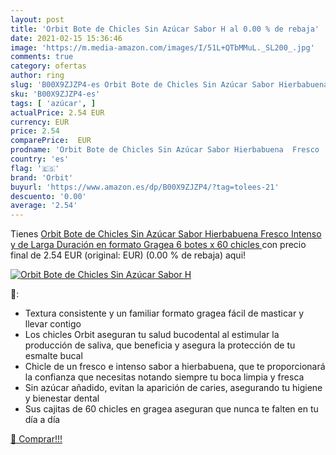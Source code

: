 ```yaml
---
layout: post
title: 'Orbit Bote de Chicles Sin Azúcar Sabor H al 0.00 % de rebaja'
date: 2021-02-15 15:36:46
image: 'https://m.media-amazon.com/images/I/51L+QTbMMuL._SL200_.jpg'
comments: true
category: ofertas
author: ring
slug: 'B00X9ZJZP4-es Orbit Bote de Chicles Sin Azúcar Sabor Hierbabuena Fresco...'
sku: 'B00X9ZJZP4-es'
tags: [ 'azúcar', ]
actualPrice: 2.54 EUR
currency: EUR
price: 2.54
comparePrice:  EUR
prodname: 'Orbit Bote de Chicles Sin Azúcar Sabor Hierbabuena  Fresco  Intenso y de Larga Duración en formato Gragea  6 botes x 60 chicles '
country: 'es'
flag: '🇪🇸'
brand: 'Orbit'
buyurl: 'https://www.amazon.es/dp/B00X9ZJZP4/?tag=tolees-21'
descuento: '0.00'
average: '2.54'
---
```


Tienes [Orbit Bote de Chicles Sin Azúcar Sabor Hierbabuena  Fresco  Intenso y de Larga Duración en formato Gragea  6 botes x 60 chicles ](https://www.amazon.es/dp/B00X9ZJZP4/?tag=tolees-21) con precio final de  2.54 EUR (original:  EUR) (0.00 %  de rebaja) aqui!

[![Orbit Bote de Chicles Sin Azúcar Sabor H](https://m.media-amazon.com/images/I/51L+QTbMMuL._SL200_.jpg)](https://www.amazon.es/dp/B00X9ZJZP4/?tag=tolees-21)

🔎:

- Textura consistente y un familiar formato gragea fácil de masticar y llevar contigo
- Los chicles Orbit aseguran tu salud bucodental al estimular la producción de saliva, que beneficia y asegura la protección de tu esmalte bucal
- Chicle de un fresco e intenso sabor a hierbabuena, que te proporcionará la confianza que necesitas notando siempre tu boca limpia y fresca
- Sin azúcar añadido, evitan la aparición de caries, asegurando tu higiene y bienestar dental
- Sus cajitas de 60 chicles en gragea aseguran que nunca te falten en tu día a día

[🛒 Comprar!!!](https://www.amazon.es/dp/B00X9ZJZP4/?tag=tolees-21)
